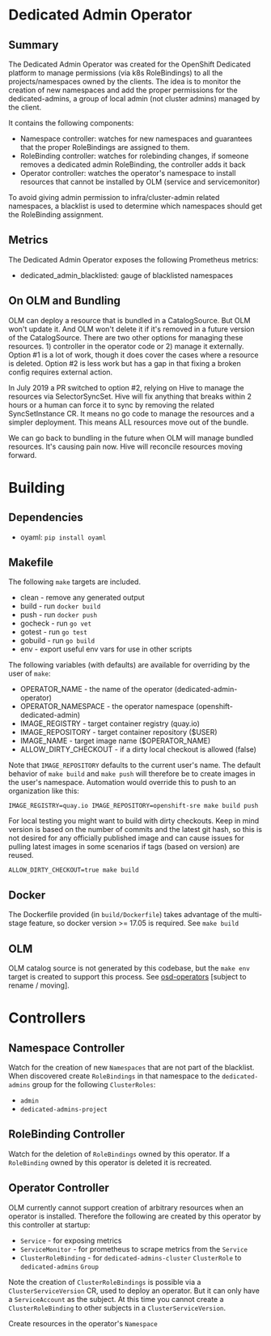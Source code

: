 # Dedicated Admin Operator

## Summary
The Dedicated Admin Operator was created for the OpenShift Dedicated platform to manage permissions (via k8s RoleBindings) to all the projects/namespaces owned by the clients. The idea is to monitor the creation of new namespaces and add the proper permissions for the dedicated-admins, a group of local admin (not cluster admins) managed by the client.

It contains the following components:

* Namespace controller: watches for new namespaces and guarantees that the proper RoleBindings are assigned to them. 
* RoleBinding controller: watches for rolebinding changes, if someone removes a dedicated admin RoleBinding, the controller adds it back 
* Operator controller: watches the operator's namespace to install resources that cannot be installed by OLM (service and servicemonitor)

To avoid giving admin permission to infra/cluster-admin related namespaces, a blacklist is used to determine which namespaces should get the RoleBinding assignment.

## Metrics
The Dedicated Admin Operator exposes the following Prometheus metrics:

* dedicated_admin_blacklisted: gauge of blacklisted namespaces

## On OLM and Bundling

OLM can deploy a resource that is bundled in a CatalogSource. But OLM won't update it. And OLM won't delete it if it's removed in a future version of the CatalogSource. There are two other options for managing these resources. 1) controller in the operator code or 2) manage it externally. Option #1 is a lot of work, though it does cover the cases where a resource is deleted. Option #2 is less work but has a gap in that fixing a broken config requires external action.

In July 2019 a PR switched to option #2, relying on Hive to manage the resources via SelectorSyncSet. Hive will fix anything that breaks within 2 hours or a human can force it to sync by removing the related SyncSetInstance CR. It means no go code to manage the resources and a simpler deployment. This means ALL resources move out of the bundle.

We can go back to bundling in the future when OLM will manage bundled resources. It's causing pain now. Hive will reconcile resources moving forward.

# Building

## Dependencies

- oyaml: `pip install oyaml`

## Makefile

The following `make` targets are included.

- clean - remove any generated output
- build - run `docker build`
- push - run `docker push`
- gocheck - run `go vet`
- gotest - run `go test`
- gobuild - run `go build`
- env - export useful env vars for use in other scripts

The following variables (with defaults) are available for overriding by the user of `make`:

- OPERATOR_NAME - the name of the operator  (dedicated-admin-operator)
- OPERATOR_NAMESPACE - the operator namespace (openshift-dedicated-admin)
- IMAGE_REGISTRY - target container registry (quay.io)
- IMAGE_REPOSITORY - target container repository ($USER)
- IMAGE_NAME - target image name ($OPERATOR_NAME)
- ALLOW_DIRTY_CHECKOUT - if a dirty local checkout is allowed (false)

Note that `IMAGE_REPOSITORY` defaults to the current user's name.  The default behavior of `make build` and `make push` will therefore be to create images in the user's namespace.  Automation would override this to push to an organization like this:

```
IMAGE_REGISTRY=quay.io IMAGE_REPOSITORY=openshift-sre make build push
```

For local testing you might want to build with dirty checkouts.  Keep in mind version is based on the number of commits and the latest git hash, so this is not desired for any officially published image and can cause issues for pulling latest images in some scenarios if tags (based on version) are reused.

```
ALLOW_DIRTY_CHECKOUT=true make build
```

## Docker
The Dockerfile provided (in `build/Dockerfile`) takes advantage of the multi-stage feature, so docker version >= 17.05 is required.  See `make build`

## OLM
OLM catalog source is not generated by this codebase, but the `make env` target is created to support this process.  See [osd-operators](https://github.com/rogbas/osd-operators) [subject to rename / moving].

# Controllers

## Namespace Controller

Watch for the creation of new `Namespaces` that are not part of the blacklist.  When discovered create `RoleBindings` in that namespace to the `dedicated-admins` group for the following `ClusterRoles`:

- `admin`
- `dedicated-admins-project`

## RoleBinding Controller

Watch for the deletion of `RoleBindings` owned by this operator.  If a `RoleBinding` owned by this operator is deleted it is recreated.

## Operator Controller

OLM currently cannot support creation of arbitrary resources when an operator is installed.  Therefore the following are created by this operator by this controller at startup:

- `Service` - for exposing metrics
- `ServiceMonitor` - for prometheus to scrape metrics from the `Service`
- `ClusterRoleBinding` - for `dedicated-admins-cluster` `ClusterRole` to `dedicated-admins` `Group`

Note the creation of `ClusterRoleBindings` is possible via a `ClusterServiceVersion` CR, used to deploy an operator.  But it can only have a `ServiceAccount` as the subject.  At this time you cannot create a `ClusterRoleBinding` to other subjects in a `ClusterServiceVersion`.

Create resources in the operator's `Namespace`
